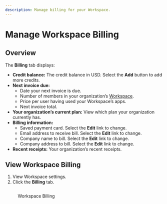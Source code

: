 ```yaml
---
description: Manage billing for your Workspace.
---
```


# Manage Workspace Billing

## Overview

The **Billing** tab displays:

* **Credit balance:** The credit balance in USD. Select the **Add** button to add more credits.
* **Next invoice due:**
  * Date your next invoice is due.
  * Number of members in your organization’s [Workspace](what-is-a-workspace.md).
  * Price per user having used your Workspace’s apps.
  * Next invoice total.
* **Your organization’s current plan:** View which plan your organization currently has.
* **Billing information:**
  * Saved payment card. Select the **Edit** link to change.
  * Email address to receive bill. Select the **Edit** link to change.
  * Company name to bill. Select the **Edit** link to change.
  * Company address to bill. Select the **Edit** link to change.
* **Recent receipts:** Your organization’s recent receipts.

## View Workspace Billing

1. View Workspace settings.
2. Click the **Billing** tab.

<div data-full-width="true">

<figure><img src="../.gitbook/assets/Workspace Billing #1.png" alt=""><figcaption><p>Workspace Billing</p></figcaption></figure>

</div>
